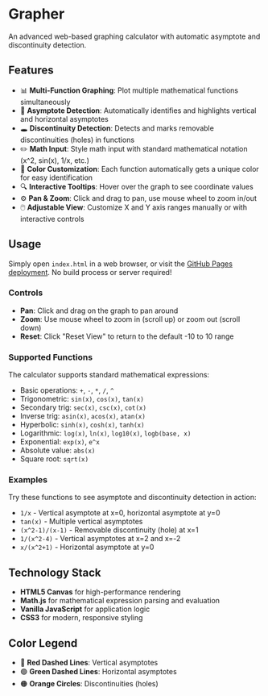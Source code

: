 # Grapher

An advanced web-based graphing calculator with automatic asymptote and discontinuity detection.

## Features

- 📊 **Multi-Function Graphing**: Plot multiple mathematical functions simultaneously
- 🎯 **Asymptote Detection**: Automatically identifies and highlights vertical and horizontal asymptotes
- 🕳️ **Discontinuity Detection**: Detects and marks removable discontinuities (holes) in functions
- ✏️ **Math Input**: Style math input with standard mathematical notation (x^2, sin(x), 1/x, etc.)
- 🎨 **Color Customization**: Each function automatically gets a unique color for easy identification
- 🔍 **Interactive Tooltips**: Hover over the graph to see coordinate values
- ⚙️ **Pan & Zoom**: Click and drag to pan, use mouse wheel to zoom in/out
- 🖱️ **Adjustable View**: Customize X and Y axis ranges manually or with interactive controls

## Usage

Simply open `index.html` in a web browser, or visit the [GitHub Pages deployment](https://tnixc.github.io/grapher/). No build process or server required!

### Controls

- **Pan**: Click and drag on the graph to pan around
- **Zoom**: Use mouse wheel to zoom in (scroll up) or zoom out (scroll down)
- **Reset**: Click "Reset View" to return to the default -10 to 10 range

### Supported Functions

The calculator supports standard mathematical expressions:

- Basic operations: `+`, `-`, `*`, `/`, `^`
- Trigonometric: `sin(x)`, `cos(x)`, `tan(x)`
- Secondary trig: `sec(x)`, `csc(x)`, `cot(x)`
- Inverse trig: `asin(x)`, `acos(x)`, `atan(x)`
- Hyperbolic: `sinh(x)`, `cosh(x)`, `tanh(x)`
- Logarithmic: `log(x)`, `ln(x)`, `log10(x)`, `logb(base, x)`
- Exponential: `exp(x)`, `e^x`
- Absolute value: `abs(x)`
- Square root: `sqrt(x)`

### Examples

Try these functions to see asymptote and discontinuity detection in action:

- `1/x` - Vertical asymptote at x=0, horizontal asymptote at y=0
- `tan(x)` - Multiple vertical asymptotes
- `(x^2-1)/(x-1)` - Removable discontinuity (hole) at x=1
- `1/(x^2-4)` - Vertical asymptotes at x=2 and x=-2
- `x/(x^2+1)` - Horizontal asymptote at y=0

## Technology Stack

- **HTML5 Canvas** for high-performance rendering
- **Math.js** for mathematical expression parsing and evaluation
- **Vanilla JavaScript** for application logic
- **CSS3** for modern, responsive styling

## Color Legend

- 🔴 **Red Dashed Lines**: Vertical asymptotes
- 🟢 **Green Dashed Lines**: Horizontal asymptotes
- 🟠 **Orange Circles**: Discontinuities (holes)
